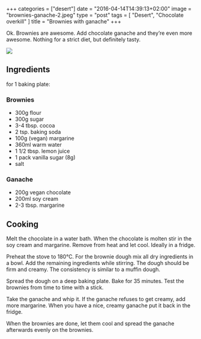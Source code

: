 +++
categories = ["desert"]
date = "2016-04-14T14:39:13+02:00"
image = "brownies-ganache-2.jpeg"
type = "post"
tags = [
  "Desert",
  "Chocolate overkill"
]
title = "Brownies with ganache"
+++

Ok. Brownies are awesome. Add chocolate ganache and they’re even more awesome. Nothing for a strict diet, but definitely tasty.

<!--more-->

![](/images/brownies-ganache-1.jpeg)

## Ingredients

for 1 baking plate:

### Brownies
* 300g flour
* 300g sugar
* 3-4 tbsp. cocoa
* 2 tsp. baking soda
* 100g (vegan) margarine
* 360ml warm water
* 1 1/2 tbsp. lemon juice
* 1 pack vanilla sugar (8g)
* salt

### Ganache
* 200g vegan chocolate
* 200ml soy cream
* 2-3 tbsp. margarine

## Cooking

Melt the chocolate in a water bath. When the chocolate is molten stir in the soy cream and margarine. Remove from heat and let cool. Ideally in a fridge.

Preheat the stove to 180°C.  For the brownie dough mix all dry ingredients in a bowl. Add the remaining ingredients while stirring. The dough should be firm and creamy. The consistency is similar to a muffin dough.

Spread the dough on a deep baking plate. Bake for 35 minutes. Test the brownies from time to time with a stick.

Take the ganache and whip it. If the ganache refuses to get creamy, add more margarine. When you have a nice, creamy ganache put it back in the fridge.

When the brownies are done, let them cool and spread the ganache afterwards evenly on the brownies.
